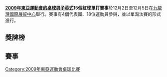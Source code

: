 **[2009年東亞運動會的](https://zh.wikipedia.org/wiki/2009年東亞運動會 "wikilink")[桌球男子英式](https://zh.wikipedia.org/wiki/2009年東亞運動會桌球比賽 "wikilink")15個紅球單打賽事**於12月2日至12月5日在[九龍灣國際展貿中心](../Page/九龍灣國際展貿中心.md "wikilink")舉行。賽事有4個代表團、18位運動員參與，並以單淘汰賽的形式進行。

## 獎牌榜

## 賽事

[Category:2009年東亞運動會桌球比賽](https://zh.wikipedia.org/wiki/Category:2009年東亞運動會桌球比賽 "wikilink")
